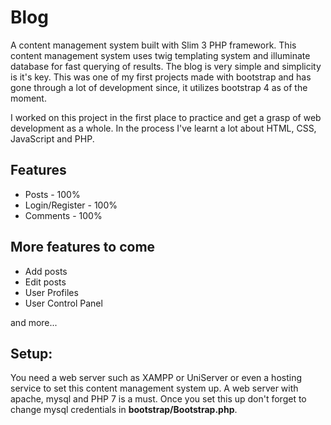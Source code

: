 # Blog
<p>A content management system built with Slim 3 PHP framework. This content management system uses twig templating system and illuminate database for fast querying of results. The blog is very simple and simplicity is it's key. This was one of my first projects made with bootstrap and has gone through a lot of development since, it utilizes bootstrap 4 as of the moment.</p>

<p>I worked on this project in the first place to practice and get a grasp of web development as a whole. In the process I've learnt a lot about HTML, CSS, JavaScript and PHP.</p>

<h2>Features</h2>
<ul>
  <li>Posts - 100%</li>
  <li>Login/Register - 100%</li>
  <li>Comments - 100%</li>
</ul>

<h2>More features to come</h2>
<ul>
  <li>Add posts</li>
  <li>Edit posts</li>
  <li>User Profiles</li>
  <li>User Control Panel</li>
</ul>
<p>and more...</p>

<h2>Setup:</h2>
<p>You need a web server such as XAMPP or UniServer or even a hosting service to set this content management system up. A web server with apache, mysql and PHP 7 is a must. Once you set this up don't forget to change mysql credentials in <b>bootstrap/Bootstrap.php</b>.</p>
